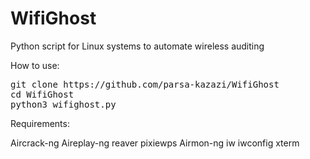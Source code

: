 # WifiGhost
Python script for Linux systems to automate wireless auditing

How to use:
<pre>
git clone https://github.com/parsa-kazazi/WifiGhost
cd WifiGhost
python3 wifighost.py
</pre>
Requirements:

Aircrack-ng
Aireplay-ng
reaver
pixiewps
Airmon-ng
iw
iwconfig
xterm
